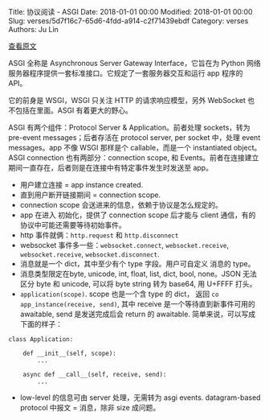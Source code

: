 Title: 协议阅读 - ASGI
Date: 2018-01-01 00:00
Modified: 2018-01-01 00:00
Slug: verses/5d7f16c7-65d6-4fdd-a914-c2f71439ebdf
Category: verses
Authors: Ju Lin

[查看原文](https://github.com/django/asgiref/blob/master/specs/asgi.rst)

ASGI 全称是 Asynchronous Server Gateway Interface，它旨在为 Python 网络服务器程序提供一套标准接口。它规定了一套服务器交互和运行 app 程序的 API。

它的前身是 WSGI，WSGI 只关注 HTTP 的请求响应模型，另外 WebSocket 也不包括在里面。ASGI 有着更大的野心。

ASGI 有两个组件：Protocol Server & Application。前者处理 sockets，转为 pre-event messages；后者存活在 protocol server, per socket 中，处理 event messages。app 不像 WSGI 那样是个 callable，而是一个 instantiated object。 ASGI connection 也有两部分：connection scope, 和 Events。前者在连接建立期间一直存在，后者则是在连接中有特定事件发生时发送至 app。

* 用户建立连接 = app instance created.
* 直到用户断开链接期间 = connection scope.
* connection scope 会送进来的信息，依赖于协议是怎么规定的。
* app 在进入 初始化，提供了 connection scope 后才能与 client 通信，有的协议中可能还需要等待初始事件。
* http 事件就俩：`http.request` 和 `http.disconnect`
* websocket 事件多一些：`websocket.connect`, `websocket.receive`, `websocket.receive`, `websocket.disconnect`.
* 消息就是一个 dict，其中至少有个 type 字段。用户可自定义 消息的 type。
* 消息类型限定在byte, unicode, int, float, list, dict, bool, none。JSON 无法区分 byte 和 unicode, 可以将 byte string 转为 base64, 用 U+FFFF 打头。
* `application(scope)`. scope 也是一个含 type 的 dict， 返回 `co app_instance(receive, send)`, 其中 receive 是一个等待直到新事件可用的 awaitable, send 是发送完成后会 return 的 awaitable. 简单来说，可以写成下面的样子：

```
class Application:

    def __init__(self, scope):
        ...

    async def __call__(self, receive, send):
        ...
```
* low-level 的信息可由 server 处理，无需转为 asgi events. datagram-based protocol 中报文 = 消息，除非 size 成问题。
